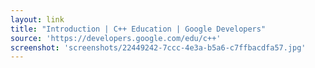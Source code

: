 ```yaml
---
layout: link
title: "Introduction | C++ Education | Google Developers"
source: 'https://developers.google.com/edu/c++'
screenshot: 'screenshots/22449242-7ccc-4e3a-b5a6-c7ffbacdfa57.jpg'
---
```


